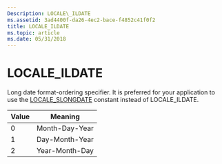 ```yaml
---
Description: LOCALE\_ILDATE
ms.assetid: 3ad4400f-da26-4ec2-bace-f4852c41f0f2
title: LOCALE_ILDATE
ms.topic: article
ms.date: 05/31/2018
---
```


# LOCALE\_ILDATE

Long date format-ordering specifier. It is preferred for your application to use the [LOCALE\_SLONGDATE](locale-slongdate.md) constant instead of LOCALE\_ILDATE.



| Value | Meaning        |
|-------|----------------|
| 0     | Month-Day-Year |
| 1     | Day-Month-Year |
| 2     | Year-Month-Day |



 

 

 



